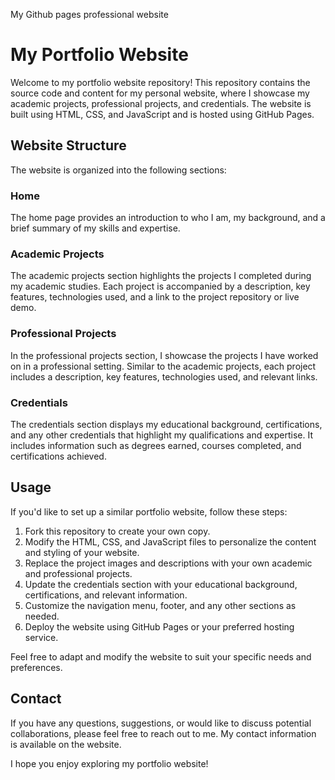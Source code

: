 
My Github pages professional website
# My Portfolio Website

Welcome to my portfolio website repository! This repository contains the source code and content for my personal website, where I showcase my academic projects, professional projects, and credentials. The website is built using HTML, CSS, and JavaScript and is hosted using GitHub Pages.

## Website Structure

The website is organized into the following sections:

### Home

The home page provides an introduction to who I am, my background, and a brief summary of my skills and expertise.

### Academic Projects

The academic projects section highlights the projects I completed during my academic studies. Each project is accompanied by a description, key features, technologies used, and a link to the project repository or live demo.

### Professional Projects

In the professional projects section, I showcase the projects I have worked on in a professional setting. Similar to the academic projects, each project includes a description, key features, technologies used, and relevant links.

### Credentials

The credentials section displays my educational background, certifications, and any other credentials that highlight my qualifications and expertise. It includes information such as degrees earned, courses completed, and certifications achieved.

## Usage

If you'd like to set up a similar portfolio website, follow these steps:

1. Fork this repository to create your own copy.
2. Modify the HTML, CSS, and JavaScript files to personalize the content and styling of your website.
3. Replace the project images and descriptions with your own academic and professional projects.
4. Update the credentials section with your educational background, certifications, and relevant information.
5. Customize the navigation menu, footer, and any other sections as needed.
6. Deploy the website using GitHub Pages or your preferred hosting service.

Feel free to adapt and modify the website to suit your specific needs and preferences.

## Contact

If you have any questions, suggestions, or would like to discuss potential collaborations, please feel free to reach out to me. My contact information is available on the website.

I hope you enjoy exploring my portfolio website!

